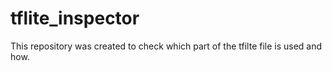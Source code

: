 # tflite_inspector

This repository was created to check which part of the tfilte file is used and how.
